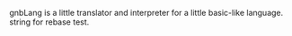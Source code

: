 gnbLang is a little translator and interpreter for a little basic-like language.
string for rebase test.
